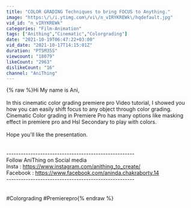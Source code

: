 ```yaml
---
title: "COLOR GRADING Techniques to bring FOCUS to Anything."
image: "https:\/\/i.ytimg.com\/vi\/n_vIRYKREWk\/hqdefault.jpg"
vid_id: "n_vIRYKREWk"
categories: "Film-Animation"
tags: ["Anithing","Cinematic","Colorgrading"]
date: "2021-10-19T06:47:22+03:00"
vid_date: "2021-10-17T14:15:01Z"
duration: "PT5M35S"
viewcount: "18079"
likeCount: "2963"
dislikeCount: "16"
channel: "AniThing"
---
```

{% raw %}Hi My name is Ani, <br /><br />In this cinematic color grading premiere pro Video tutorial, I showed you how you can easily shift focus to any object through color grading. Cinematic Color grading in Premiere Pro has many options like masking effect in premiere pro  and Hsl Secondary to play with colors.<br /><br />Hope you'll like the presentation.<br /><br /><br />-----------------------------------------------------<br />Follow AniThing on Social media<br />Insta : <a rel="nofollow" target="blank" href="https://www.instagram.com/anithing_to_create/">https://www.instagram.com/anithing_to_create/</a><br />Facebook : <a rel="nofollow" target="blank" href="https://www.facebook.com/aninda.chakraborty.14">https://www.facebook.com/aninda.chakraborty.14</a> <br />-----------------------------------------------------<br /><br /><br />#Colorgrading #Premierepro{% endraw %}
